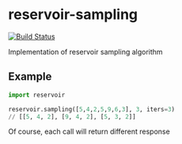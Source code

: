 # reservoir-sampling
[![Build Status](https://travis-ci.org/saromanov/reservoir-sampling.svg?branch=master)](https://travis-ci.org/saromanov/reservoir-sampling)

Implementation of reservoir sampling algorithm

## Example
```python
import reservoir

reservoir.sampling([5,4,2,5,9,6,3], 3, iters=3)
// [[5, 4, 2], [9, 4, 2], [5, 3, 2]]
```

Of course, each call will return different response

